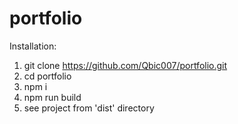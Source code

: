 # portfolio

Installation:

1. git clone https://github.com/Qbic007/portfolio.git
2. cd portfolio
3. npm i
4. npm run build
5. see project from 'dist' directory